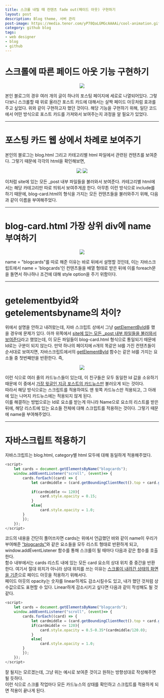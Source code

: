 ```yaml
---
title: 스크롤 내릴 때 컨텐츠 fade out(페이드 아웃) 구현하기
layout: post
description: Blog theme, 서버 관리
post-image: https://media.tenor.com/yP78QaLGMGcAAAAi/cool-animation.gif
category: github blog
tags:
- web designer
- blog
- github
---
```


# 스크롤에 따른 페이드 아웃 기능 구현하기
<p align="center">
    <img src="fadeout/001.gif"/>
</p>

본인 블로그의 경우 여러 개의 글이 하나의 포스팅 페이지에 세로로 나열되어있다. 그렇다보니 스크롤할 때 위로 올라간 포스트 카드에 대해서는 살짝 페이드 아웃처럼 효과를 주고 싶었다. 위와 같이 구현하고자 했던 것이다. 해당 기능을 구현하기 위해, 일단 코드에서 어떤 방식으로 포스트 카드를 가져와서 보여주는지 과정을 알 필요가 있었다.

---

# 포스팅 카드 웹 상에서 차례로 보여주기
본인의 블로그는 blog.html 그리고 카테고리별 html 파일에서 관련된 컨텐츠를 보여준다. 그렇기 때문에 각각의 html을 확인해보면,
<p align="center">
    <img src="fadeout/002.png"/>
    <img src="fadeout/003.png"/>
</p>
이처럼 site에 있는 모든 _post 내부 파일들을 불러와서 보여준다. 카테고리별 html에서는 해당 카테고리만 따로 띄워서 보여주게끔 한다. 아무튼 이런 방식으로 include를 하기 때문에, blog-card.html의 형식을 가지는 모든 컨텐츠들을 불러와주기 위해, 다음과 같이 이름을 부여해주었다.

---

# blog-card.html 가장 상위 div에 name 부여하기
<p align="center">
    <img src="fadeout/004.png"/>
</p>

name = "blogcards"를 따로 해준 이유는 바로 뒤에서 설명할 것인데, 이는 자바스크립트에서 name = 'blogcards'인 컨텐츠들을 배열 형태로 받은 뒤에 이를 foreach문을 돌면서 하나하나 조건에 대해 style option을 주기 위함이다.

---

# getelementbyid와 getelementsbyname의 차이?
위에서 설명을 안하고 내려왔는데, 자바 스크립트 상에서 그냥 <U>getElementById</U>를 했을 경우에 문제가 있다. 아까 위쪽에서 <U>site에 있는 모든 _post 내부 파일들을 불러와서 보여준다</U>라고 했었는데, 이 모든 파일들이 blog-card.html 형식으로 통일되기 때문에 Id로는 구분이 되지 않는다. 만약 하나의 페이지에 $n$개의 똑같은 Id를 가진 컨텐츠들이 순서대로 보여지면, 자바스크립트에서의 <U>getElementById</U> 함수는 같은 Id를 가지는 요소들 중 첫번째만을 반환한다. 즉,

<p align="center">
    <img src="fadeout/005.png"/>
</p>

이런 식으로 여러 줄의 카드뉴스들이 있는데, 이 친구들은 모두 동일한 Id 값을 소유하기 때문에 이 중에서 <U>가장 윗글인 지금 포스트의 카드뉴스만</U> 불러오게 되는 것이다.   
따라서 해당 방식으로는 스크립트를 적용하여도 맨 윗쪽 카드뉴스만 적용되고, 그 아래에 있는 나머지 카드뉴스에는 적용되지 않게 된다.   
이를 해결하는 방법으로는 Id로 요소를 받는게 아니라 Name으로 요소의 리스트를 받은 뒤에, 해당 리스트에 있는 요소들 전체에 대해 스크립트를 적용하는 것이다. 그렇기 때문에 name을 부여해주었다.

---

# 자바스크립트 적용하기
자바스크립트는 blog.html, category별 html 모두에 대해 동일하게 적용해주었다.
```javascript
<script>
    let cards = document.getElementsByName("blogcards");
    window.addEventListener("scroll", (event)=> {
        cards.forEach((card) => {
            let cardmiddle = (card.getBoundingClientRect().top + card.getBoundingClientRect().bottom)/2.0;
            
            if(cardmiddle <= 120){
                card.style.opacity = 0.15;
            }
            else{
                card.style.opacity = 1.0;
        }
        });
    });
</script>
```
코드의 내용을 간단히 풀어쓰자면 cards는 위에서 언급했던 바와 같이 name이 우리가 부여해준 <U>"blogcards"</U>와 같은 요소들을 모두 리스트 형태로 반환하게 되고, window.addEventListener 함수를 통해 스크롤이 될 때마다 다음과 같은 함수를 호출한다.   
함수 내부에서는 cards 리스트 내에 있는 모든 card 요소의 상대 위치 중 중간을 반환한다. 여기서 절대 위치가 아니라 상대 위치를 쓰는 이유는 <U>스크롤이 내려간 상태의 화면을 기준</U>으로 페이드 아웃을 적용하기 위해서다.   
페이드 아웃의 opacity는 숫자를 linear하게도 감소시킬수도 있고, 내가 했던 것처럼 상수값으로도 표현할 수 있다. Linear하게 감소시키고 싶다면 다음과 같이 작성해도 될 것 같다.
```javascript
<script>
    let cards = document.getElementsByName("blogcards");
    window.addEventListener("scroll", (event)=> {
        cards.forEach((card) => {
            let cardmiddle = (card.getBoundingClientRect().top + card.getBoundingClientRect().bottom)/2.0;
            if(cardmiddle <= 120){
                card.style.opacity = 0.5-0.35*(cardmiddle/120.0);
            }
            else{
                card.style.opacity = 1.0;
        }
        });
    });
</script>
```
잘 될지는 모르겠는데, 그냥 위는 예시로 보여준 것이고 원하는 방향성대로 작성해주면 될 듯하다.   
이런 식으로 스크롤 작업마다 모든 카드뉴스의 상태를 확인하고 스크립트를 적용하게 되면 적용이 끝나게 된다.